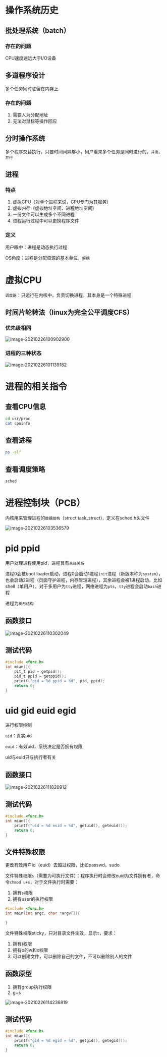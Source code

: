 # 操作系统历史

## 批处理系统（batch）

### 存在的问题

CPU速度远远大于I/O设备

## 多道程序设计

多个任务同时驻留在内存上

### 存在的问题

1. 需要人为分配地址
2. 无法对鼠标等操作回应

## 分时操作系统

多个程序交替执行，只要时间间隔够小，用户看来多个任务是同时进行的，`并发`、`并行`

## 进程

### **特点**

1. 虚拟CPU（对单个进程来说，CPU专门为其服务）
2. 虚拟内存（虚拟地址空间、进程地址空间）
3. 一份文件可以生成多个不同进程
4. 进程运行过程中可以更换程序文件

### 定义

用户眼中：进程是动态执行过程

OS角度：进程是分配资源的基本单位，`解耦`

# 虚拟CPU

`调度器`：只运行在内核中，负责切换进程，其本身是一个特殊进程

## 时间片轮转法（linux为完全公平调度CFS）

### 优先级相同

![image-20210226100902900](https://gitee.com/xiao_yehua/pic/raw/master/image-20210226100902900.png)

### 进程的三种状态

![image-20210226101139182](https://gitee.com/xiao_yehua/pic/raw/master/image-20210226101139182.png)

# 进程的相关指令

## 查看CPU信息

```bash
cd usr/proc
cat cpuinfo
```

## 查看进程

```bash
ps -elf
```

## 查看调度策略

```bash
sched
```



# 进程控制块（PCB）

内核用来管理进程的`数据结构`（struct task_struct)，定义在sched.h头文件

![image-20210226103536579](https://gitee.com/xiao_yehua/pic/raw/master/image-20210226103536579.png)

# pid ppid

用户处理进程使用pid，进程具有`亲缘关系`

进程0会被boot loader启动，进程0会启动1进程`init`进程（新版本称为`system`），也会启动2进程（页面守护进程，内存管理进程），其余进程会被1进程启动，比如shell（单用户），对于多用户为`tty`进程，网络进程为`pts`，`tty`进程会启动`bash`进程

进程为`树形结构`

## 函数接口

![image-20210226110302049](https://gitee.com/xiao_yehua/pic/raw/master/image-20210226110302049.png)

## 测试代码

```c
#include <func.h>
int mian(){
    pit_t pid = getpid();
    pid_t ppid = getppid();
    printf("pid = %d ppid = %d", pid, ppid);
    return 0;
}
```

# uid gid euid egid

进行权限控制

`uid`：真实uid

`euid`：有效uid，系统决定是否拥有权限

uid与euid只与执行者有关

## 函数接口

![image-20210226111820912](https://gitee.com/xiao_yehua/pic/raw/master/image-20210226111820912.png)

## 测试代码

```c
#include <func.h>
int mian(){
    printf("uid = %d euid = %d", getuid(), geteuid());
    return 0;
}
```

## 文件特殊权限

更改有效用户id（euid）去超过权限，比如passwd，sudo

文件特殊权限`s`（需要为可执行文件）：程序执行时会修改euid为文件拥有者，命令`chmod u+s`，对于文件执行时需要：

1. 拥有`s`权限
2. 拥有user的执行权限

```c
#include <func.h>
int main(int argc, char *argv[]){
    
}
```

文件特殊权限sticky，只对目录文件生效，显示`t`，要求：

1. 拥有t权限
2. 拥有o的w和x权限
3. 可以创建文件，可以删除自己的文件，不可以删除别人的文件

## 函数原型

1. 拥有group执行权限
2. g+s

![image-20210226114236819](https://gitee.com/xiao_yehua/pic/raw/master/image-20210226114236819.png)

## 测试代码

```c
#include <func.h>
int mian(){
    printf("gid = %d egid = %d", getgid(), getegid());
    return 0;
}
```

